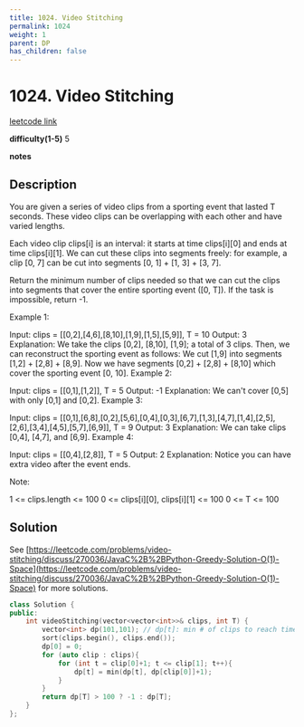 ```yaml
---
title: 1024. Video Stitching
permalink: 1024
weight: 1
parent: DP
has_children: false
---
```

# 1024. Video Stitching
[leetcode link](https://leetcode.com/problems/video-stitching/)

**difficulty(1-5)** 
5

**notes**   


## Description
You are given a series of video clips from a sporting event that lasted T seconds.  These video clips can be overlapping with each other and have varied lengths.

Each video clip clips[i] is an interval: it starts at time clips[i][0] and ends at time clips[i][1].  We can cut these clips into segments freely: for example, a clip [0, 7] can be cut into segments [0, 1] + [1, 3] + [3, 7].

Return the minimum number of clips needed so that we can cut the clips into segments that cover the entire sporting event ([0, T]).  If the task is impossible, return -1.

 

Example 1:

Input: clips = [[0,2],[4,6],[8,10],[1,9],[1,5],[5,9]], T = 10
Output: 3
Explanation: 
We take the clips [0,2], [8,10], [1,9]; a total of 3 clips.
Then, we can reconstruct the sporting event as follows:
We cut [1,9] into segments [1,2] + [2,8] + [8,9].
Now we have segments [0,2] + [2,8] + [8,10] which cover the sporting event [0, 10].
Example 2:

Input: clips = [[0,1],[1,2]], T = 5
Output: -1
Explanation: 
We can't cover [0,5] with only [0,1] and [0,2].
Example 3:

Input: clips = [[0,1],[6,8],[0,2],[5,6],[0,4],[0,3],[6,7],[1,3],[4,7],[1,4],[2,5],[2,6],[3,4],[4,5],[5,7],[6,9]], T = 9
Output: 3
Explanation: 
We can take clips [0,4], [4,7], and [6,9].
Example 4:

Input: clips = [[0,4],[2,8]], T = 5
Output: 2
Explanation: 
Notice you can have extra video after the event ends.
 

Note:

1 <= clips.length <= 100
0 <= clips[i][0], clips[i][1] <= 100
0 <= T <= 100

## Solution
See [https://leetcode.com/problems/video-stitching/discuss/270036/JavaC%2B%2BPython-Greedy-Solution-O(1)-Space](https://leetcode.com/problems/video-stitching/discuss/270036/JavaC%2B%2BPython-Greedy-Solution-O(1)-Space) for more solutions.

```c++
class Solution {
public:
    int videoStitching(vector<vector<int>>& clips, int T) {
        vector<int> dp(101,101); // dp[t]: min # of clips to reach time t, return dp[T]
        sort(clips.begin(), clips.end());
        dp[0] = 0;
        for (auto clip : clips){
            for (int t = clip[0]+1; t <= clip[1]; t++){
                dp[t] = min(dp[t], dp[clip[0]]+1);
            }
        }
        return dp[T] > 100 ? -1 : dp[T];
    }
};
```


